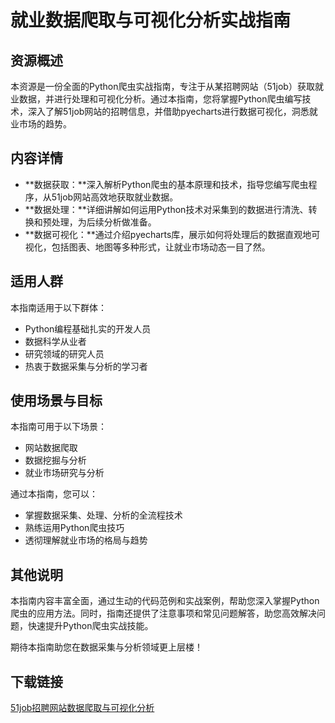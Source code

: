 # 就业数据爬取与可视化分析实战指南

## 资源概述

本资源是一份全面的Python爬虫实战指南，专注于从某招聘网站（51job）获取就业数据，并进行处理和可视化分析。通过本指南，您将掌握Python爬虫编写技术，深入了解51job网站的招聘信息，并借助pyecharts进行数据可视化，洞悉就业市场的趋势。

## 内容详情

- **数据获取：**深入解析Python爬虫的基本原理和技术，指导您编写爬虫程序，从51job网站高效地获取就业数据。
- **数据处理：**详细讲解如何运用Python技术对采集到的数据进行清洗、转换和预处理，为后续分析做准备。
- **数据可视化：**通过介绍pyecharts库，展示如何将处理后的数据直观地可视化，包括图表、地图等多种形式，让就业市场动态一目了然。

## 适用人群

本指南适用于以下群体：
- Python编程基础扎实的开发人员
- 数据科学从业者
- 研究领域的研究人员
- 热衷于数据采集与分析的学习者

## 使用场景与目标

本指南可用于以下场景：
- 网站数据爬取
- 数据挖掘与分析
- 就业市场研究与分析

通过本指南，您可以：
- 掌握数据采集、处理、分析的全流程技术
- 熟练运用Python爬虫技巧
- 透彻理解就业市场的格局与趋势

## 其他说明

本指南内容丰富全面，通过生动的代码范例和实战案例，帮助您深入掌握Python爬虫的应用方法。同时，指南还提供了注意事项和常见问题解答，助您高效解决问题，快速提升Python爬虫实战技能。

期待本指南助您在数据采集与分析领域更上层楼！

## 下载链接

[51job招聘网站数据爬取与可视化分析](https://pan.quark.cn/s/262cd460aa20)